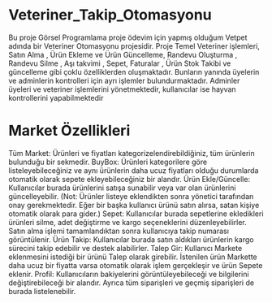 # Veteriner_Takip_Otomasyonu
Bu proje Görsel Programlama proje ödevim için yapmış olduğum Vetpet adında bir Veteriner Otomasyonu projesidir. Proje Temel Veteriner işlemleri, Satın Alma , Ürün Ekleme ve Ürün Güncelleme, Randevu Oluşturma , Randevu Silme , Aşı takvimi , Sepet, Faturalar , Ürün Stok Takibi ve güncelleme gibi çoklu özelliklerden oluşmaktadır. Bunların yanında üyelerin ve adminlerin kontrolleri için ayrı işlemler bulundurmaktadır. Adminler üyeleri ve veteriner işlemlerini yönetmektedir, kullanıcılar ise hayvan kontrollerini yapabilmektedir
# Market Özellikleri
Tüm Market: Ürünleri ve fiyatları kategorizelendirebildiğiniz, tüm ürünlerin bulunduğu bir sekmedir.
BuyBox: Ürünleri kategorilere göre listeleyebileceğiniz ve aynı ürünlerin daha ucuz fiyatları olduğu durumlarda otomatik olarak sepete ekleyebileceğiniz bir alandır.
Ürün Ekle/Güncelle: Kullanıcılar burada ürünlerini satışa sunabilir veya var olan ürünlerini güncelleyebilir. (Not: Ürünler listeye eklendikten sonra yönetici tarafından onay gerekmektedir. Eğer bir başka kullanıcı ürünü satın alırsa, satan kişiye otomatik olarak para gider.)
Sepet: Kullanıcılar burada sepetlerine ekledikleri ürünleri silme, adet değiştirme ve kargo seçeneklerini düzenleyebilirler. Satın alma işlemi tamamlandıktan sonra kullanıcıya takip numarası görüntülenir.
Ürün Takip: Kullanıcılar burada satın aldıkları ürünlerin kargo sürecini takip edebilir ve destek alabilirler.
Talep Gir: Kullanıcı Markete eklenmesini istediği bir ürünü Talep olarak girebilir. İstenilen ürün Markette daha ucuz bir fiyatta varsa otomatik olarak işlem gerçekleşir ve ürün Sepete eklenir.
Profil: Kullanıcıların bakiyelerini görüntüleyebileceği ve bilgilerini değiştirebileceği bir alandır. Ayrıca tüm siparişleri ve geçmiş siparişleri de burada listelenebilir.
